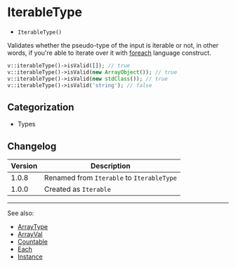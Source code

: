 # IterableType

- `IterableType()`

Validates whether the pseudo-type of the input is iterable or not, in other words,
if you're able to iterate over it with [foreach](http://php.net/foreach) language
construct.

```php
v::iterableType()->isValid([]); // true
v::iterableType()->isValid(new ArrayObject()); // true
v::iterableType()->isValid(new stdClass()); // true
v::iterableType()->isValid('string'); // false
```

## Categorization

- Types

## Changelog

Version | Description
--------|-------------
  1.0.8 | Renamed from `Iterable` to `IterableType`
  1.0.0 | Created as `Iterable`

***
See also:

- [ArrayType](ArrayType.md)
- [ArrayVal](ArrayVal.md)
- [Countable](Countable.md)
- [Each](Each.md)
- [Instance](Instance.md)
